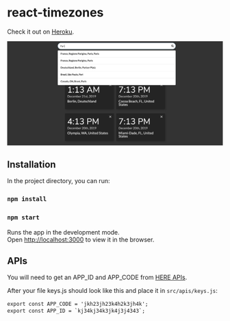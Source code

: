 # react-timezones

Check it out on [Heroku](http://react-timezones.herokuapp.com/).

![Screenshot](https://github.com/andreysaf/react-redux-timezones/blob/master/screenshot.png?raw=true "Screenshot")

## Installation

In the project directory, you can run:

### `npm install`

### `npm start`

Runs the app in the development mode.<br>
Open [http://localhost:3000](http://localhost:3000) to view it in the browser.

## APIs

You will need to get an APP_ID and APP_CODE from [HERE APIs](https://developer.here.com).

After your file keys.js should look like this and place it in `src/apis/keys.js`:

```
export const APP_CODE = 'jkh23jh23k4h2k3jh4k';
export const APP_ID = `kj34kj34k3jk4j3j4343`;
```
